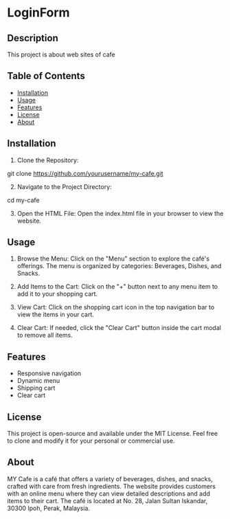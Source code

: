 # LoginForm

## Description
This project is about web sites of cafe

## Table of Contents
- [Installation](#installation)
- [Usage](#usage)
- [Features](#features)
- [License](#license)
- [About](#about)

## Installation
1. Clone the Repository:

git clone https://github.com/yourusername/my-cafe.git


2. Navigate to the Project Directory:

cd my-cafe


3. Open the HTML File: Open the index.html file in your browser to view the website.

## Usage
1. Browse the Menu: Click on the "Menu" section to explore the café's offerings. The menu is organized by categories: Beverages, Dishes, and Snacks.


2. Add Items to the Cart: Click on the "+" button next to any menu item to add it to your shopping cart.


3. View Cart: Click on the shopping cart icon in the top navigation bar to view the items in your cart.


4. Clear Cart: If needed, click the "Clear Cart" button inside the cart modal to remove all items.

## Features
- Responsive navigation
- Dynamic menu
- Shipping cart
- Clear cart

## License
This project is open-source and available under the MIT License. Feel free to clone and modify it for your personal or commercial use.

## About
MY Cafe is a café that offers a variety of beverages, dishes, and snacks, crafted with care from fresh ingredients. The website provides customers with an online menu where they can view detailed descriptions and add items to their cart. The café is located at No. 28, Jalan Sultan Iskandar, 30300 Ipoh, Perak, Malaysia.
